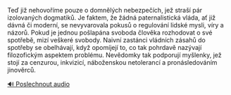 
Teď již nehovoříme pouze o domnělých nebezpečích, jež straší pár izolovaných dogmatiků. Je faktem, že žádná paternalistická vláda, ať již dávná či moderní, se nevyvarovala pokusů o regulování lidské mysli, víry a názorů. Pokud je jednou pošlapána svoboda člověka rozhodovat o své spotřebě, mizí veškeré svobody. Naivní zastánci vládních zásahů do spotřeby se obelhávají, když opomíjejí to, co tak pohrdavě nazývají filozofickým aspektem problému. Nevědomky tak podporují myšlenky, jež stojí za cenzurou, inkvizicí, náboženskou netolerancí a pronásledováním jinověrců.

[🔊 Poslechnout audio](/data/7-paragraphs/audio/chapter_145/para_003-Te-ji-nehovome-pouze-o-domnlch-nebezpech.mp3)
